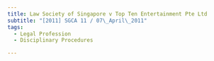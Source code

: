 ```yaml
---
title: Law Society of Singapore v Top Ten Entertainment Pte Ltd 
subtitle: "[2011] SGCA 11 / 07\_April\_2011"
tags:
  - Legal Profession
  - Disciplinary Procedures

---
```


